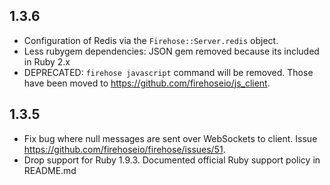 ## 1.3.6

- Configuration of Redis via the `Firehose::Server.redis` object.
- Less rubygem dependencies: JSON gem removed because its included in Ruby 2.x
- DEPRECATED: `firehose javascript` command will be removed. Those have been moved to https://github.com/firehoseio/js_client.

## 1.3.5

- Fix bug where null messages are sent over WebSockets to client. Issue https://github.com/firehoseio/firehose/issues/51.
- Drop support for Ruby 1.9.3. Documented official Ruby support policy in README.md
